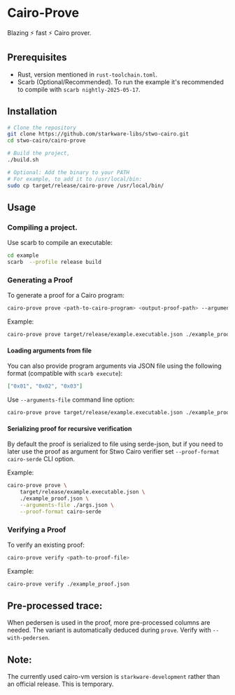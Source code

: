 # Cairo-Prove

Blazing ⚡ fast ⚡ Cairo prover.

## Prerequisites

- Rust, version mentioned in `rust-toolchain.toml`.
- Scarb (Optional/Recommended). To run the example it's recommended to compile with `scarb nightly-2025-05-17`.

## Installation

```bash
# Clone the repository
git clone https://github.com/starkware-libs/stwo-cairo.git
cd stwo-cairo/cairo-prove

# Build the project,
./build.sh

# Optional: Add the binary to your PATH
# For example, to add it to /usr/local/bin:
sudo cp target/release/cairo-prove /usr/local/bin/
```

## Usage

### Compiling a project.

Use scarb to compile an executable:
```bash
cd example
scarb  --profile release build 
```

### Generating a Proof

To generate a proof for a Cairo program:

```bash
cairo-prove prove <path-to-cairo-program> <output-proof-path> --arguments <args> 
```

Example:
```bash
cairo-prove prove target/release/example.executable.json ./example_proof.json --arguments 10000
```

#### Loading arguments from file

You can also provide program arguments via JSON file using the following format (compatible with `scarb execute`):

```json
["0x01", "0x02", "0x03"]
```

Use `--arguments-file` command line option:

```sh
cairo-prove prove target/release/example.executable.json ./example_proof.json --arguments-file ./args.json
```

#### Serializing proof for recursive verification

By default the proof is serialized to file using serde-json, but if you need to later use the proof as argument for Stwo Cairo verifier set `--proof-format cairo-serde` CLI option.

Example:

```bash
cairo-prove prove \
    target/release/example.executable.json \
    ./example_proof.json \
    --arguments-file ./args.json \
    --proof-format cairo-serde
```

### Verifying a Proof

To verify an existing proof:

```bash
cairo-prove verify <path-to-proof-file>
```

Example:
```bash
cairo-prove verify ./example_proof.json
```

## Pre-processed trace:
When pedersen is used in the proof, more pre-processed columns are needed. The variant is automatically deduced during `prove`. 
Verify with `--with-pedersen`.

## Note:
The currently used cairo-vm version is `starkware-development` rather than an official release. 
This is temporary.
